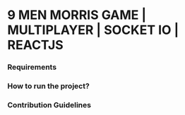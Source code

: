
# 9 MEN MORRIS GAME | MULTIPLAYER | SOCKET IO | REACTJS

### Requirements

### How to run the project?

### Contribution Guidelines
